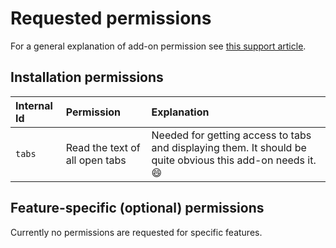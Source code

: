 # Requested permissions

For a general explanation of add-on permission see [this support article](https://support.mozilla.org/kb/permission-request-messages-firefox-extensions).

## Installation permissions

| Internal Id | Permission                     | Explanation                                                                                                     |
|:------------|:-------------------------------|:----------------------------------------------------------------------------------------------------------------|
| `tabs`      | Read the text of all open tabs | Needed for getting access to tabs and displaying them. It should be quite obvious this add-on needs it. :smile: |

## Feature-specific (optional) permissions

Currently no permissions are requested for specific features.
